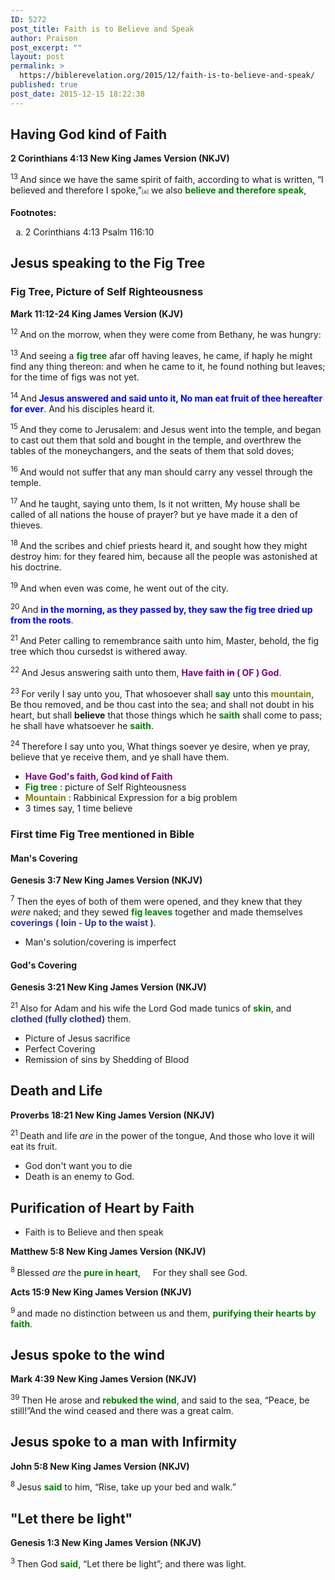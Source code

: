 ```yaml
---
ID: 5272
post_title: Faith is to Believe and Speak
author: Praison
post_excerpt: ""
layout: post
permalink: >
  https://biblerevelation.org/2015/12/faith-is-to-believe-and-speak/
published: true
post_date: 2015-12-15 18:22:38
---
```

<h2><strong>Having God kind of Faith</strong></h2>
<strong><span class="passage-display-bcv">2 Corinthians 4:13
</span><span class="passage-display-version">New King James Version (NKJV)</span></strong>

<span id="en-NKJV-28873" class="text 2Cor-4-13"><sup class="versenum">13 </sup>And since we have the same spirit of faith, according to what is written, <span class="oblique">“I believed and therefore I spoke,”</span><sup class="footnote" style="box-sizing: border-box; font-size: 0.625em; line-height: 22px; position: relative; vertical-align: top; top: 0px;" data-fn="#fen-NKJV-28873a" data-link="[&lt;a href=&quot;#fen-NKJV-28873a&quot; title=&quot;See footnote a&quot;&gt;a&lt;/a&gt;]">[a]</sup> we also <span style="color: #008000;"><strong>believe and therefore speak</strong></span>,</span>
<div class="footnotes"><strong>Footnotes:</strong>
<ol type="a">
	<li id="fen-NKJV-28873a">2 Corinthians 4:13 <span class="footnote-text">Psalm 116:10</span></li>
</ol>
</div>
<h2><strong>Jesus speaking to the Fig Tree</strong></h2>
<h3><strong>Fig Tree, Picture of Self Righteousness</strong></h3>
<strong><span class="passage-display-bcv">Mark 11:12-24
</span><span class="passage-display-version">King James Version (KJV)</span></strong>

<span id="en-KJV-24653" class="text Mark-11-12"><sup class="versenum">12 </sup>And on the morrow, when they were come from Bethany, he was hungry:</span>

<span id="en-KJV-24654" class="text Mark-11-13"><sup class="versenum">13 </sup>And seeing a <span style="color: #008000;"><strong>fig tree</strong></span> afar off having leaves, he came, if haply he might find any thing thereon: and when he came to it, he found nothing but leaves; for the time of figs was not yet.</span>

<span id="en-KJV-24655" class="text Mark-11-14"><sup class="versenum">14 </sup>And<span style="color: #0000ff;"><strong> Jesus answered and said unto it, No man eat fruit of thee hereafter for ever</strong></span>. And his disciples heard it.</span>

<span id="en-KJV-24656" class="text Mark-11-15"><sup class="versenum">15 </sup>And they come to Jerusalem: and Jesus went into the temple, and began to cast out them that sold and bought in the temple, and overthrew the tables of the moneychangers, and the seats of them that sold doves;</span>

<span id="en-KJV-24657" class="text Mark-11-16"><sup class="versenum">16 </sup>And would not suffer that any man should carry any vessel through the temple.</span>

<span id="en-KJV-24658" class="text Mark-11-17"><sup class="versenum">17 </sup>And he taught, saying unto them, Is it not written, My house shall be called of all nations the house of prayer? but ye have made it a den of thieves.</span>

<span id="en-KJV-24659" class="text Mark-11-18"><sup class="versenum">18 </sup>And the scribes and chief priests heard it, and sought how they might destroy him: for they feared him, because all the people was astonished at his doctrine.</span>

<span id="en-KJV-24660" class="text Mark-11-19"><sup class="versenum">19 </sup>And when even was come, he went out of the city.</span>

<span id="en-KJV-24661" class="text Mark-11-20"><sup class="versenum">20 </sup>And <span style="color: #0000ff;"><strong>in the morning, as they passed by, they saw the fig tree dried up from the roots</strong></span>.</span>

<span id="en-KJV-24662" class="text Mark-11-21"><sup class="versenum">21 </sup>And Peter calling to remembrance saith unto him, Master, behold, the fig tree which thou cursedst is withered away.</span>

<span id="en-KJV-24663" class="text Mark-11-22"><sup class="versenum">22 </sup>And Jesus answering saith unto them, <span style="color: #800080;"><strong>Have faith <del>in</del> ( OF ) God</strong></span>.</span>

<span id="en-KJV-24664" class="text Mark-11-23"><sup class="versenum">23 </sup>For verily I say unto you, That whosoever shall <span style="color: #008000;"><strong>say</strong> </span>unto this <span style="color: #808000;"><strong>mountain</strong></span>, Be thou removed, and be thou cast into the sea; and shall not doubt in his heart, but shall <strong>believe</strong> that those things which he <span style="color: #008000;"><strong>saith</strong> </span>shall come to pass; he shall have whatsoever he <span style="color: #008000;"><strong>saith</strong></span>.</span>

<span id="en-KJV-24665" class="text Mark-11-24"><sup class="versenum">24 </sup>Therefore I say unto you, What things soever ye desire, when ye pray, believe that ye receive them, and ye shall have them.</span>
<ul>
	<li><span style="color: #800080;"><strong>Have God's faith, God kind of Faith</strong></span></li>
	<li><span style="color: #008000;"><strong>Fig tree</strong> </span>: picture of Self Righteousness</li>
	<li><span style="color: #808000;"><strong>Mountain</strong> </span>: Rabbinical Expression for a big problem</li>
	<li>3 times say, 1 time believe</li>
</ul>
<h3><strong>First time Fig Tree mentioned in Bible</strong></h3>
<h4><strong>Man's Covering</strong></h4>
<strong><span class="passage-display-bcv">Genesis 3:7
</span><span class="passage-display-version">New King James Version (NKJV)</span></strong>

<span id="en-NKJV-63" class="text Gen-3-7"><sup class="versenum">7 </sup>Then the eyes of both of them were opened, and they knew that they <i>were </i>naked; and they sewed <span style="color: #008000;"><strong>fig leaves</strong></span> together and made themselves <span style="color: #333399;"><strong>coverings</strong> <strong>( loin - Up to the waist )</strong></span>.</span>
<ul>
	<li>Man's solution/covering is imperfect</li>
</ul>
<h4><strong>God's Covering</strong></h4>
<strong><span class="passage-display-bcv">Genesis 3:21
</span><span class="passage-display-version">New King James Version (NKJV)</span></strong>

<span id="en-NKJV-77" class="text Gen-3-21"><sup class="versenum">21 </sup>Also for Adam and his wife the <span class="small-caps">Lord</span> God made tunics of <span style="color: #008000;"><strong>skin</strong></span>, and <span style="color: #333399;"><strong>clothed (fully clothed)</strong></span> them.</span>
<ul>
	<li>Picture of Jesus sacrifice</li>
	<li>Perfect Covering</li>
	<li>Remission of sins by Shedding of Blood</li>
</ul>
<h2><strong>Death and Life</strong></h2>
<strong><span class="passage-display-bcv">Proverbs 18:21
</span><span class="passage-display-version">New King James Version (NKJV)</span></strong>
<div class="poetry top-1">
<p class="line"><span id="en-NKJV-16923" class="text Prov-18-21"><sup class="versenum">21 </sup>Death and life <i>are</i> in the power of the tongue,</span>
<span class="text Prov-18-21">And those who love it will eat its fruit.</span></p>

<ul>
	<li class="line">God don't want you to die</li>
	<li class="line">Death is an enemy to God.</li>
</ul>
<h2><strong>Purification of Heart by Faith</strong></h2>
<ul>
	<li>Faith is to Believe and then speak</li>
</ul>
</div>
<div class="poetry top-1"><strong><span class="passage-display-bcv">Matthew 5:8
</span><span class="passage-display-version">New King James Version (NKJV)

</span></strong>
<div class="poetry">
<p class="line"><span id="en-NKJV-23243" class="text Matt-5-8"><sup class="versenum">8 </sup><span class="woj">Blessed <i>are</i> the <span style="color: #008000;"><strong>pure in heart</strong></span>,</span></span>
<span class="indent-1"><span class="indent-1-breaks">    </span><span class="text Matt-5-8"><span class="woj">For they shall see God.</span></span></span></p>

</div>
</div>
<div class="poetry top-1"><strong><span class="passage-display-bcv">Acts 15:9
</span><span class="passage-display-version">New King James Version (NKJV)

</span></strong></div>
<div class="poetry top-1">

<span id="en-NKJV-27452" class="text Acts-15-9"><sup class="versenum">9 </sup>and made no distinction between us and them, <span style="color: #008000;"><strong>purifying their hearts by faith</strong></span>.</span>
<h2><strong>Jesus spoke to the wind</strong></h2>
<strong><span class="passage-display-bcv">Mark 4:39
</span><span class="passage-display-version">New King James Version (NKJV)

</span></strong><span id="en-NKJV-24363" class="text Mark-4-39"><sup class="versenum">39 </sup>Then He arose and <span style="color: #008000;"><strong>rebuked the wind</strong></span>, and said to the sea, <span class="woj">“Peace, be still!”</span>And the wind ceased and there was a great calm.</span>
<h2><strong>Jesus spoke to a man with Infirmity</strong></h2>
</div>
<strong><span class="passage-display-bcv">John 5:8
</span><span class="passage-display-version">New King James Version (NKJV)</span></strong>

<span id="en-NKJV-26219" class="text John-5-8"><sup class="versenum">8 </sup>Jesus <span style="color: #008000;"><strong>said</strong> </span>to him, <span class="woj">“Rise, take up your bed and walk.”</span></span>
<h2><strong>"Let there be light"</strong></h2>
<strong><span class="passage-display-bcv">Genesis 1:3
</span><span class="passage-display-version">New King James Version (NKJV)</span></strong>

<span id="en-NKJV-3" class="text Gen-1-3"><sup class="versenum">3 </sup>Then God <span style="color: #008000;"><strong>said</strong></span>, “Let there be light”; and there was light.</span>
<div class="poetry top-1">
<div class="poetry"></div>
</div>